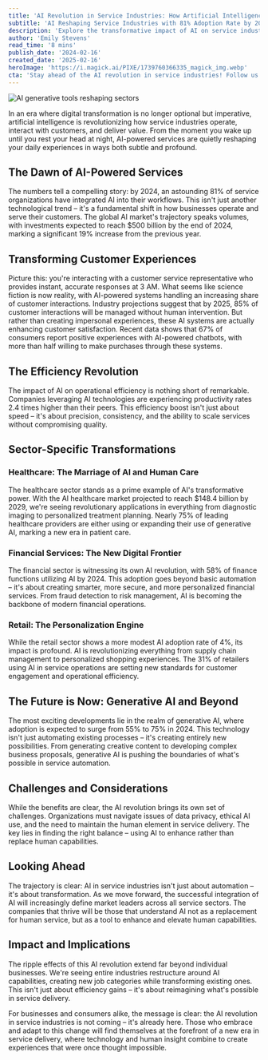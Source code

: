 ```yaml
---
title: 'AI Revolution in Service Industries: How Artificial Intelligence is Transforming Our Daily Lives'
subtitle: 'AI Reshaping Service Industries with 81% Adoption Rate by 2024'
description: 'Explore the transformative impact of AI on service industries with a remarkable 81% adoption rate projected by 2024. Discover how AI-powered systems are enhancing customer experiences, boosting efficiency, and leading a generative AI wave in healthcare, finance, and retail sectors.'
author: 'Emily Stevens'
read_time: '8 mins'
publish_date: '2024-02-16'
created_date: '2025-02-16'
heroImage: 'https://i.magick.ai/PIXE/1739760366335_magick_img.webp'
cta: 'Stay ahead of the AI revolution in service industries! Follow us on LinkedIn for daily insights into how artificial intelligence is reshaping business landscapes and creating new opportunities.'
---
```


![AI generative tools reshaping sectors](https://i.magick.ai/PIXE/1739760366339_magick_img.webp)

In an era where digital transformation is no longer optional but imperative, artificial intelligence is revolutionizing how service industries operate, interact with customers, and deliver value. From the moment you wake up until you rest your head at night, AI-powered services are quietly reshaping your daily experiences in ways both subtle and profound.

## The Dawn of AI-Powered Services

The numbers tell a compelling story: by 2024, an astounding 81% of service organizations have integrated AI into their workflows. This isn't just another technological trend – it's a fundamental shift in how businesses operate and serve their customers. The global AI market's trajectory speaks volumes, with investments expected to reach $500 billion by the end of 2024, marking a significant 19% increase from the previous year.

## Transforming Customer Experiences

Picture this: you're interacting with a customer service representative who provides instant, accurate responses at 3 AM. What seems like science fiction is now reality, with AI-powered systems handling an increasing share of customer interactions. Industry projections suggest that by 2025, 85% of customer interactions will be managed without human intervention. But rather than creating impersonal experiences, these AI systems are actually enhancing customer satisfaction. Recent data shows that 67% of consumers report positive experiences with AI-powered chatbots, with more than half willing to make purchases through these systems.

## The Efficiency Revolution

The impact of AI on operational efficiency is nothing short of remarkable. Companies leveraging AI technologies are experiencing productivity rates 2.4 times higher than their peers. This efficiency boost isn't just about speed – it's about precision, consistency, and the ability to scale services without compromising quality.

## Sector-Specific Transformations

### Healthcare: The Marriage of AI and Human Care

The healthcare sector stands as a prime example of AI's transformative power. With the AI healthcare market projected to reach $148.4 billion by 2029, we're seeing revolutionary applications in everything from diagnostic imaging to personalized treatment planning. Nearly 75% of leading healthcare providers are either using or expanding their use of generative AI, marking a new era in patient care.

### Financial Services: The New Digital Frontier

The financial sector is witnessing its own AI revolution, with 58% of finance functions utilizing AI by 2024. This adoption goes beyond basic automation – it's about creating smarter, more secure, and more personalized financial services. From fraud detection to risk management, AI is becoming the backbone of modern financial operations.

### Retail: The Personalization Engine

While the retail sector shows a more modest AI adoption rate of 4%, its impact is profound. AI is revolutionizing everything from supply chain management to personalized shopping experiences. The 31% of retailers using AI in service operations are setting new standards for customer engagement and operational efficiency.

## The Future is Now: Generative AI and Beyond

The most exciting developments lie in the realm of generative AI, where adoption is expected to surge from 55% to 75% in 2024. This technology isn't just automating existing processes – it's creating entirely new possibilities. From generating creative content to developing complex business proposals, generative AI is pushing the boundaries of what's possible in service automation.

## Challenges and Considerations

While the benefits are clear, the AI revolution brings its own set of challenges. Organizations must navigate issues of data privacy, ethical AI use, and the need to maintain the human element in service delivery. The key lies in finding the right balance – using AI to enhance rather than replace human capabilities.

## Looking Ahead

The trajectory is clear: AI in service industries isn't just about automation – it's about transformation. As we move forward, the successful integration of AI will increasingly define market leaders across all service sectors. The companies that thrive will be those that understand AI not as a replacement for human service, but as a tool to enhance and elevate human capabilities.

## Impact and Implications

The ripple effects of this AI revolution extend far beyond individual businesses. We're seeing entire industries restructure around AI capabilities, creating new job categories while transforming existing ones. This isn't just about efficiency gains – it's about reimagining what's possible in service delivery.

For businesses and consumers alike, the message is clear: the AI revolution in service industries is not coming – it's already here. Those who embrace and adapt to this change will find themselves at the forefront of a new era in service delivery, where technology and human insight combine to create experiences that were once thought impossible.